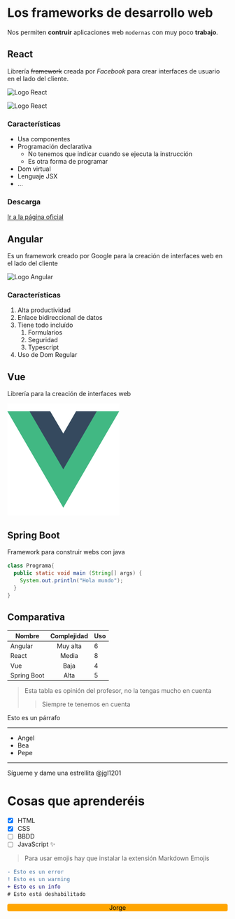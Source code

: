 # Los frameworks de desarrollo web

Nos permiten **contruir** aplicaciones web `modernas` con muy poco __trabajo__.

## React

Librería ~~framework~~ creada por *Facebook* para crear interfaces de usuario en el lado del cliente.

![Logo React](https://upload.wikimedia.org/wikipedia/commons/thumb/a/a7/React-icon.svg/2300px-React-icon.svg.png)

<img src="https://upload.wikimedia.org/wikipedia/commons/thumb/a/a7/React-icon.svg/2300px-React-icon.svg.png" alt="Logo React" width="100">

### Características

- Usa componentes
- Programación declarativa
  - No tenemos que indicar cuando se ejecuta la instrucción
  - Es otra forma de programar
- Dom virtual
- Lenguaje JSX
- ...

### Descarga

[Ir a la página oficial](https://reactjs.org)

## Angular

Es un framework creado por Google para la creación de interfaces web en el lado del cliente

![Logo Angular][logo_angular]

### Características

1. Alta productividad
2. Enlace bidireccional de datos
3. Tiene todo incluído
   1. Formularios
   2. Seguridad
   3. Typescript
4. Uso de Dom Regular

## Vue

Librería para la creación de interfaces web

![Logo Vue](Vue.webp)

## Spring Boot

Framework para construir webs con java

```java
class Programa{
  public static void main (String[] args) {
    System.out.println("Hola mundo");
  }
}
```

## Comparativa

|Nombre | Complejidad  | Uso |
| ----  | :------:     | --- |
|Angular| Muy alta     |  6  |
| React | Media        |  8  |
| Vue   | Baja         |  4  |
| Spring Boot | Alta   |  5  |

> Esta tabla es opinión del profesor, no la tengas mucho en cuenta
> > Siempre te tenemos en cuenta

<p> Esto es un párrafo </p>

---

<ul>
  <li> Angel </li>
  <li> Bea </li>
  <li> Pepe </li>
</ul>

---

Sígueme y dame una estrellita @jgl1201

# Cosas que aprenderéis

- [x] HTML 
- [x] CSS
- [ ] BBDD
- [ ] JavaScript :sparkles:

> Para usar emojis hay que instalar la extensión Markdown Emojis

```diff
- Esto es un error
! Esto es un warning
+ Esto es un info
# Esto está deshabilitado
```

<p style="background-color:orange;color:black;border-radius:4px;text-align:center"> Jorge </p>

[logo_angular]:
https://cdn.iconscout.com/icon/free/png-256/angular-2752246-2285063.png